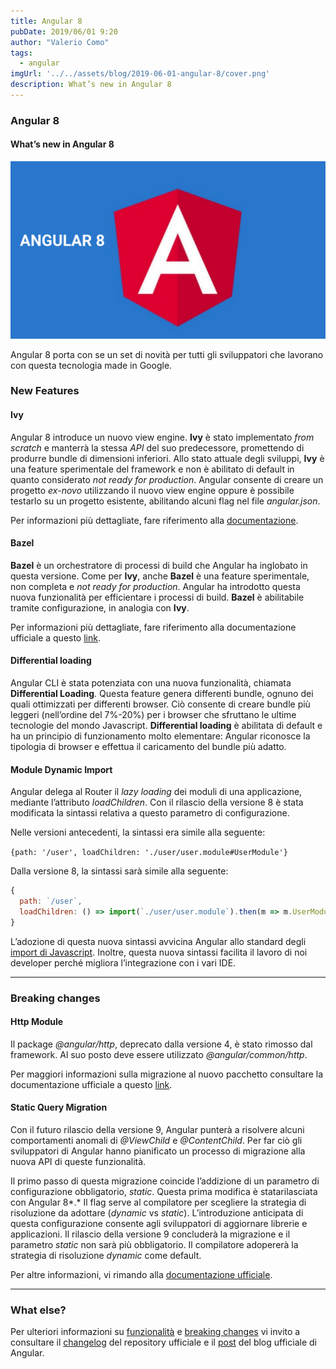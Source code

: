 ```yaml
---
title: Angular 8
pubDate: 2019/06/01 9:20
author: "Valerio Como"
tags:
  - angular
imgUrl: '../../assets/blog/2019-06-01-angular-8/cover.png'
description: What’s new in Angular 8
---
```


### Angular 8

#### What’s new in Angular 8

![](../../assets/blog/2019-06-01-angular-8/cover.png)

Angular 8 porta con se un set di novità per tutti gli sviluppatori che lavorano con questa tecnologia made in Google.

### New Features

#### Ivy

Angular 8 introduce un nuovo view engine. **Ivy** è stato implementato *from scratch* e manterrà la stessa *API* del suo predecessore, promettendo di produrre bundle di dimensioni inferiori. Allo stato attuale degli sviluppi, **Ivy** è una feature sperimentale del framework e non è abilitato di default in quanto considerato *not ready for production*. Angular consente di creare un progetto *ex-novo* utilizzando il nuovo view engine oppure è possibile testarlo su un progetto esistente, abilitando alcuni flag nel file *angular.json*.

Per informazioni più dettagliate, fare riferimento alla [documentazione](https://angular.io/guide/ivy).

#### Bazel

**Bazel** è un orchestratore di processi di build che Angular ha inglobato in questa versione. Come per **Ivy**, anche **Bazel** è una feature sperimentale, non completa e *not ready for production*. Angular ha introdotto questa nuova funzionalità per efficientare i processi di build. **Bazel** è abilitabile tramite configurazione, in analogia con **Ivy**.

Per informazioni più dettagliate, fare riferimento alla documentazione ufficiale a questo [link](https://angular.io/guide/bazel).

#### Differential loading

Angular CLI è stata potenziata con una nuova funzionalità, chiamata **Differential Loading**. Questa feature genera differenti bundle, ognuno dei quali ottimizzati per differenti browser. Ciò consente di creare bundle più leggeri (nell’ordine del 7%-20%) per i browser che sfruttano le ultime tecnologie del mondo Javascript. **Differential loading** è abilitata di default e ha un principio di funzionamento molto elementare: Angular riconosce la tipologia di browser e effettua il caricamento del bundle più adatto.

#### Module Dynamic Import

Angular delega al Router il *lazy loading* dei moduli di una applicazione, mediante l’attributo *loadChildren*. Con il rilascio della versione 8 è stata modificata la sintassi relativa a questo parametro di configurazione.

Nelle versioni antecedenti, la sintassi era simile alla seguente:

`{path: '/user', loadChildren: './user/user.module#UserModule'}`

Dalla versione 8, la sintassi sarà simile alla seguente:

```javascript
{
  path: `/user`, 
  loadChildren: () => import(`./user/user.module`).then(m => m.UserModule)
}
```

L’adozione di questa nuova sintassi avvicina Angular allo standard degli [import di Javascript](https://developer.mozilla.org/en-US/docs/Web/JavaScript/Reference/Statements/import). Inoltre, questa nuova sintassi facilita il lavoro di noi developer perché migliora l’integrazione con i vari IDE.

---

### Breaking changes

#### Http Module

Il package *@angular/http*, deprecato dalla versione 4, è stato rimosso dal framework. Al suo posto deve essere utilizzato *@angular/common/http*.

Per maggiori informazioni sulla migrazione al nuovo pacchetto consultare la documentazione ufficiale a questo [link](https://angular.io/guide/deprecations#angularhttp).

#### Static Query Migration

Con il futuro rilascio della versione 9, Angular punterà a risolvere alcuni comportamenti anomali di *@ViewChild* e *@ContentChild*. Per far ciò gli sviluppatori di Angular hanno pianificato un processo di migrazione alla nuova API di queste funzionalità.

Il primo passo di questa migrazione coincide l’addizione di un parametro di configurazione obbligatorio, *static*. Questa prima modifica è statarilasciata con Angular 8*.* Il flag serve al compilatore per scegliere la strategia di risoluzione da adottare (*dynamic* vs *static*). L’introduzione anticipata di questa configurazione consente agli sviluppatori di aggiornare librerie e applicazioni. Il rilascio della versione 9 concluderà la migrazione e il parametro *static* non sarà più obbligatorio. Il compilatore adopererà la strategia di risoluzione *dynamic* come default.

Per altre informazioni, vi rimando alla [documentazione ufficiale](https://angular.io/guide/static-query-migration).

---

### What else?

Per ulteriori informazioni su [funzionalità](https://github.com/angular/angular/blob/master/CHANGELOG.md#features-1) e [breaking changes](https://github.com/angular/angular/blob/master/CHANGELOG.md#breaking-changes) vi invito a consultare il [changelog](https://github.com/angular/angular/blob/master/CHANGELOG.md#800-2019-05-28) del repository ufficiale e il [post](https://blog.angular.io/version-8-of-angular-smaller-bundles-cli-apis-and-alignment-with-the-ecosystem-af0261112a27) del blog ufficiale di Angular.